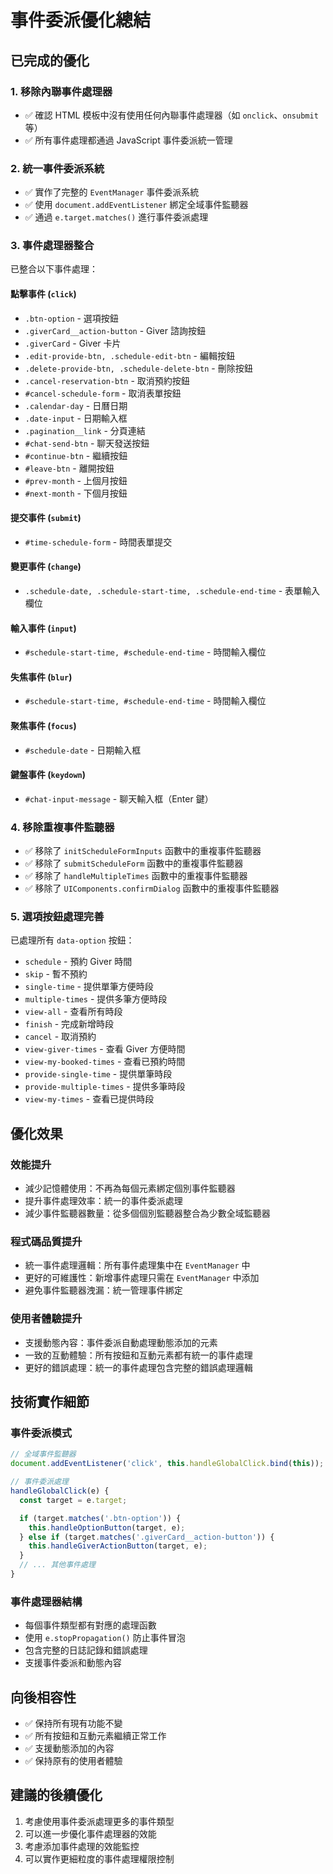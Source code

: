 # 事件委派優化總結

## 已完成的優化

### 1. 移除內聯事件處理器

- ✅ 確認 HTML 模板中沒有使用任何內聯事件處理器（如 `onclick`、`onsubmit` 等）
- ✅ 所有事件處理都通過 JavaScript 事件委派統一管理

### 2. 統一事件委派系統

- ✅ 實作了完整的 `EventManager` 事件委派系統
- ✅ 使用 `document.addEventListener` 綁定全域事件監聽器
- ✅ 通過 `e.target.matches()` 進行事件委派處理

### 3. 事件處理器整合

已整合以下事件處理：

#### 點擊事件 (`click`)

- `.btn-option` - 選項按鈕
- `.giverCard__action-button` - Giver 諮詢按鈕
- `.giverCard` - Giver 卡片
- `.edit-provide-btn, .schedule-edit-btn` - 編輯按鈕
- `.delete-provide-btn, .schedule-delete-btn` - 刪除按鈕
- `.cancel-reservation-btn` - 取消預約按鈕
- `#cancel-schedule-form` - 取消表單按鈕
- `.calendar-day` - 日曆日期
- `.date-input` - 日期輸入框
- `.pagination__link` - 分頁連結
- `#chat-send-btn` - 聊天發送按鈕
- `#continue-btn` - 繼續按鈕
- `#leave-btn` - 離開按鈕
- `#prev-month` - 上個月按鈕
- `#next-month` - 下個月按鈕

#### 提交事件 (`submit`)

- `#time-schedule-form` - 時間表單提交

#### 變更事件 (`change`)

- `.schedule-date, .schedule-start-time, .schedule-end-time` - 表單輸入欄位

#### 輸入事件 (`input`)

- `#schedule-start-time, #schedule-end-time` - 時間輸入欄位

#### 失焦事件 (`blur`)

- `#schedule-start-time, #schedule-end-time` - 時間輸入欄位

#### 聚焦事件 (`focus`)

- `#schedule-date` - 日期輸入框

#### 鍵盤事件 (`keydown`)

- `#chat-input-message` - 聊天輸入框（Enter 鍵）

### 4. 移除重複事件監聽器

- ✅ 移除了 `initScheduleFormInputs` 函數中的重複事件監聽器
- ✅ 移除了 `submitScheduleForm` 函數中的重複事件監聽器
- ✅ 移除了 `handleMultipleTimes` 函數中的重複事件監聽器
- ✅ 移除了 `UIComponents.confirmDialog` 函數中的重複事件監聽器

### 5. 選項按鈕處理完善

已處理所有 `data-option` 按鈕：

- `schedule` - 預約 Giver 時間
- `skip` - 暫不預約
- `single-time` - 提供單筆方便時段
- `multiple-times` - 提供多筆方便時段
- `view-all` - 查看所有時段
- `finish` - 完成新增時段
- `cancel` - 取消預約
- `view-giver-times` - 查看 Giver 方便時間
- `view-my-booked-times` - 查看已預約時間
- `provide-single-time` - 提供單筆時段
- `provide-multiple-times` - 提供多筆時段
- `view-my-times` - 查看已提供時段

## 優化效果

### 效能提升

- 減少記憶體使用：不再為每個元素綁定個別事件監聽器
- 提升事件處理效率：統一的事件委派處理
- 減少事件監聽器數量：從多個個別監聽器整合為少數全域監聽器

### 程式碼品質提升

- 統一事件處理邏輯：所有事件處理集中在 `EventManager` 中
- 更好的可維護性：新增事件處理只需在 `EventManager` 中添加
- 避免事件監聽器洩漏：統一管理事件綁定

### 使用者體驗提升

- 支援動態內容：事件委派自動處理動態添加的元素
- 一致的互動體驗：所有按鈕和互動元素都有統一的事件處理
- 更好的錯誤處理：統一的事件處理包含完整的錯誤處理邏輯

## 技術實作細節

### 事件委派模式

```javascript
// 全域事件監聽器
document.addEventListener('click', this.handleGlobalClick.bind(this));

// 事件委派處理
handleGlobalClick(e) {
  const target = e.target;

  if (target.matches('.btn-option')) {
    this.handleOptionButton(target, e);
  } else if (target.matches('.giverCard__action-button')) {
    this.handleGiverActionButton(target, e);
  }
  // ... 其他事件處理
}
```

### 事件處理器結構

- 每個事件類型都有對應的處理函數
- 使用 `e.stopPropagation()` 防止事件冒泡
- 包含完整的日誌記錄和錯誤處理
- 支援事件委派和動態內容

## 向後相容性

- ✅ 保持所有現有功能不變
- ✅ 所有按鈕和互動元素繼續正常工作
- ✅ 支援動態添加的內容
- ✅ 保持原有的使用者體驗

## 建議的後續優化

1. 考慮使用事件委派處理更多的事件類型
2. 可以進一步優化事件處理器的效能
3. 考慮添加事件處理的效能監控
4. 可以實作更細粒度的事件處理權限控制
